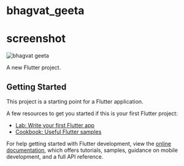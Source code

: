 # bhagvat_geeta

# screenshot

  ![bhagvat geeta](https://github.com/PrinceDobariya89/bhagvat_geeta/assets/104968601/94be1b93-9551-4d10-a6ce-9c019adbf787|width=50)


A new Flutter project.

## Getting Started

This project is a starting point for a Flutter application.

A few resources to get you started if this is your first Flutter project:

- [Lab: Write your first Flutter app](https://docs.flutter.dev/get-started/codelab)
- [Cookbook: Useful Flutter samples](https://docs.flutter.dev/cookbook)

For help getting started with Flutter development, view the
[online documentation](https://docs.flutter.dev/), which offers tutorials,
samples, guidance on mobile development, and a full API reference.
